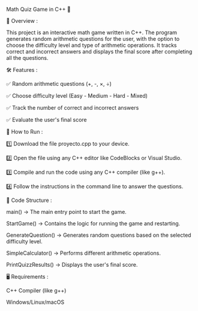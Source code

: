 Math Quiz Game in C++ 🎯

📌 Overview :

This project is an interactive math game written in C++. The program generates random arithmetic questions for the user, with the option to choose the difficulty level and type of arithmetic operations. It tracks correct and incorrect answers and displays the final score after completing all the questions.

🛠 Features :

✅ Random arithmetic questions (+, -, ×, ÷)

✅ Choose difficulty level (Easy - Medium - Hard - Mixed)

✅ Track the number of correct and incorrect answers

✅ Evaluate the user's final score


🚀 How to Run : 

1️⃣ Download the file proyecto.cpp to your device.

2️⃣ Open the file using any C++ editor like CodeBlocks or Visual Studio.

3️⃣ Compile and run the code using any C++ compiler (like g++).

4️⃣ Follow the instructions in the command line to answer the questions.


📝 Code Structure : 

main() → The main entry point to start the game.

StartGame() → Contains the logic for running the game and restarting.

GenerateQuestion() → Generates random questions based on the selected difficulty level.

SimpleCalculator() → Performs different arithmetic operations.

PrintQuizzResults() → Displays the user's final score.


🖥 Requirements : 

C++ Compiler (like g++)

Windows/Linux/macOS

